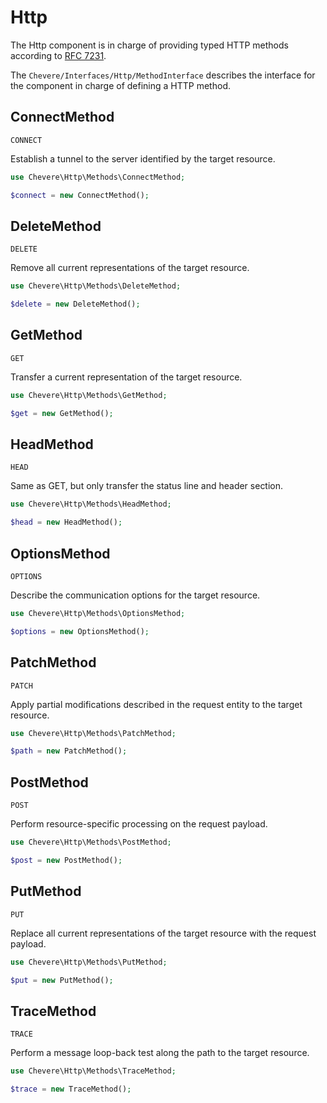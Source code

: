 # Http

The Http component is in charge of providing typed HTTP methods according to [RFC 7231](https://tools.ietf.org/html/rfc7231).

The `Chevere/Interfaces/Http/MethodInterface` describes the interface for the component in charge of defining a HTTP method.

## ConnectMethod

`CONNECT`

Establish a tunnel to the server identified by the target resource.

```php
use Chevere\Http\Methods\ConnectMethod;

$connect = new ConnectMethod();
```

## DeleteMethod

`DELETE`

Remove all current representations of the target resource.

```php
use Chevere\Http\Methods\DeleteMethod;

$delete = new DeleteMethod();
```

## GetMethod

`GET`

Transfer a current representation of the target resource.

```php
use Chevere\Http\Methods\GetMethod;

$get = new GetMethod();
```

## HeadMethod

`HEAD`

Same as GET, but only transfer the status line and header section.

```php
use Chevere\Http\Methods\HeadMethod;

$head = new HeadMethod();
```

## OptionsMethod

`OPTIONS`

Describe the communication options for the target resource.

```php
use Chevere\Http\Methods\OptionsMethod;

$options = new OptionsMethod();
```

## PatchMethod

`PATCH`

Apply partial modifications described in the request entity to the target resource.

```php
use Chevere\Http\Methods\PatchMethod;

$path = new PatchMethod();
```

## PostMethod

`POST`

Perform resource-specific processing on the request payload.

```php
use Chevere\Http\Methods\PostMethod;

$post = new PostMethod();
```

## PutMethod

`PUT`

Replace all current representations of the target resource with the request payload.

```php
use Chevere\Http\Methods\PutMethod;

$put = new PutMethod();
```

## TraceMethod

`TRACE`

Perform a message loop-back test along the path to the target resource.

```php
use Chevere\Http\Methods\TraceMethod;

$trace = new TraceMethod();
```
